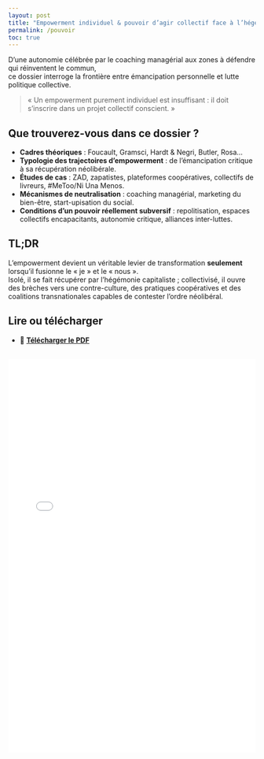 ```yaml
---
layout: post
title: "Empowerment individuel & pouvoir d’agir collectif face à l’hégémonie capitaliste mondiale"
permalink: /pouvoir
toc: true
---
```



D’une autonomie célébrée par le coaching managérial aux zones à défendre qui réinventent le commun,  
ce dossier interroge la frontière entre émancipation personnelle et lutte politique collective.

> « Un empowerment purement individuel est insuffisant : il doit s’inscrire dans un projet collectif conscient. »

## Que trouverez-vous dans ce dossier ?

- **Cadres théoriques** : Foucault, Gramsci, Hardt & Negri, Butler, Rosa…  
- **Typologie des trajectoires d’empowerment** : de l’émancipation critique à sa récupération néolibérale.  
- **Études de cas** : ZAD, zapatistes, plateformes coopératives, collectifs de livreurs, #MeToo/Ni Una Menos.  
- **Mécanismes de neutralisation** : coaching managérial, marketing du bien-être, start-upisation du social.  
- **Conditions d’un pouvoir réellement subversif** : repolitisation, espaces collectifs encapacitants, autonomie critique, alliances inter-luttes.

## TL;DR

L’empowerment devient un véritable levier de transformation **seulement** lorsqu’il fusionne le « je » et le « nous ».  
Isolé, il se fait récupérer par l’hégémonie capitaliste ; collectivisé, il ouvre des brèches vers une contre-culture, des pratiques coopératives et des coalitions transnationales capables de contester l’ordre néolibéral.

## Lire ou télécharger

- 📄 **[Télécharger le PDF](assets/pdf/pouvoir.pdf)** 

<iframe
  src="/assets/pdf/pouvoir.pdf#toolbar=1"
  width="100%"
  height="800"
  style="border: none; margin-top: 1rem;"
  title="Empowerment & pouvoir d’agir – dossier PDF">
</iframe>
